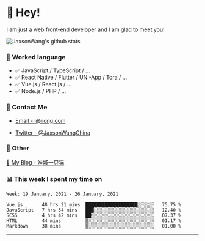 # 👋 Hey!

I am just a web front-end developer and I am glad to meet you!

![JaxsonWang's github stats](https://github-readme-stats.vercel.app/api?username=JaxsonWang&&show_icons=true&&title_color=1abc9c&&icon_color=1abc9c)


### 📝 Worked language

- ✅ JavaScript / TypeScript / ...
- ✅ React Native / Flutter / UNI-App / Tora / ...
- ✅ Vue.js / React.js / ...
- ✅ Node.js / PHP / ...

### 📮 Contact Me

- [Email - i@iiong.com](mailto:i@iiong.com)

- [Twitter - @JaxsonWangChina](https://twitter.com/JaxsonWangChina)

### 🤪 Other

[📌 My Blog - 淮城一只猫](https://iiong.com)

### 📊 This week I spent my time on

<!--START_SECTION:waka-->
```text
Week: 19 January, 2021 - 26 January, 2021

Vue.js       48 hrs 21 mins  ███████████████████░░░░░░   75.75 % 
JavaScript   7 hrs 54 mins   ███░░░░░░░░░░░░░░░░░░░░░░   12.40 % 
SCSS         4 hrs 42 mins   ██░░░░░░░░░░░░░░░░░░░░░░░   07.37 % 
HTML         44 mins         ▒░░░░░░░░░░░░░░░░░░░░░░░░   01.17 % 
Markdown     38 mins         ▒░░░░░░░░░░░░░░░░░░░░░░░░   01.00 % 
```
<!--END_SECTION:waka-->

---
